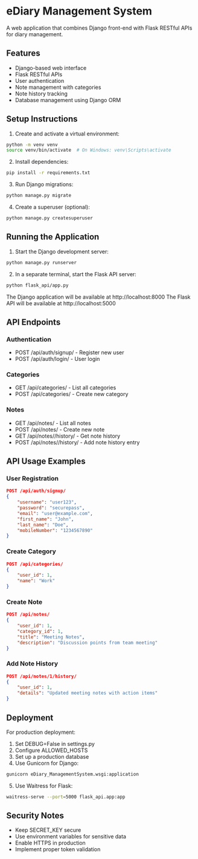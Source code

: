 # eDiary Management System

A web application that combines Django front-end with Flask RESTful APIs for diary management.

## Features

- Django-based web interface
- Flask RESTful APIs
- User authentication
- Note management with categories
- Note history tracking
- Database management using Django ORM

## Setup Instructions

1. Create and activate a virtual environment:
```bash
python -m venv venv
source venv/bin/activate  # On Windows: venv\Scripts\activate
```

2. Install dependencies:
```bash
pip install -r requirements.txt
```

3. Run Django migrations:
```bash
python manage.py migrate
```

4. Create a superuser (optional):
```bash
python manage.py createsuperuser
```

## Running the Application

1. Start the Django development server:
```bash
python manage.py runserver
```

2. In a separate terminal, start the Flask API server:
```bash
python flask_api/app.py
```

The Django application will be available at http://localhost:8000
The Flask API will be available at http://localhost:5000

## API Endpoints

### Authentication
- POST /api/auth/signup/ - Register new user
- POST /api/auth/login/ - User login

### Categories
- GET /api/categories/ - List all categories
- POST /api/categories/ - Create new category

### Notes
- GET /api/notes/ - List all notes
- POST /api/notes/ - Create new note
- GET /api/notes/<id>/history/ - Get note history
- POST /api/notes/<id>/history/ - Add note history entry

## API Usage Examples

### User Registration
```json
POST /api/auth/signup/
{
    "username": "user123",
    "password": "securepass",
    "email": "user@example.com",
    "first_name": "John",
    "last_name": "Doe",
    "mobileNumber": "1234567890"
}
```

### Create Category
```json
POST /api/categories/
{
    "user_id": 1,
    "name": "Work"
}
```

### Create Note
```json
POST /api/notes/
{
    "user_id": 1,
    "category_id": 1,
    "title": "Meeting Notes",
    "description": "Discussion points from team meeting"
}
```

### Add Note History
```json
POST /api/notes/1/history/
{
    "user_id": 1,
    "details": "Updated meeting notes with action items"
}
```

## Deployment

For production deployment:

1. Set DEBUG=False in settings.py
2. Configure ALLOWED_HOSTS
3. Set up a production database
4. Use Gunicorn for Django:
```bash
gunicorn eDiary_ManagementSystem.wsgi:application
```
5. Use Waitress for Flask:
```bash
waitress-serve --port=5000 flask_api.app:app
```

## Security Notes

- Keep SECRET_KEY secure
- Use environment variables for sensitive data
- Enable HTTPS in production
- Implement proper token validation 